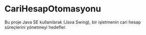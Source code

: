 # CariHesapOtomasyonu
Bu proje Java SE kullanılarak (Java Swing), bir işletmenin cari hesap süreçlerini yönetmeyi hedefler. 
